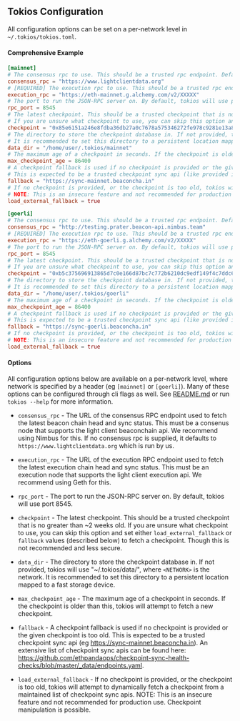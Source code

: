 ## Tokios Configuration

All configuration options can be set on a per-network level in `~/.tokios/tokios.toml`.

#### Comprehensive Example

```toml
[mainnet]
# The consensus rpc to use. This should be a trusted rpc endpoint. Defaults to "https://www.lightclientdata.org".
consensus_rpc = "https://www.lightclientdata.org"
# [REQUIRED] The execution rpc to use. This should be a trusted rpc endpoint.
execution_rpc = "https://eth-mainnet.g.alchemy.com/v2/XXXXX"
# The port to run the JSON-RPC server on. By default, tokios will use port 8545.
rpc_port = 8545
# The latest checkpoint. This should be a trusted checkpoint that is no greater than ~2 weeks old.
# If you are unsure what checkpoint to use, you can skip this option and set either `load_external_fallback` or `fallback` values (described below) to fetch a checkpoint. Though this is not recommended and less secure.
checkpoint = "0x85e6151a246e8fdba36db27a0c7678a575346272fe978c9281e13a8b26cdfa68"
# The directory to store the checkpoint database in. If not provided, tokios will use "~/.tokios/data/mainnet", where `mainnet` is the network.
# It is recommended to set this directory to a persistent location mapped to a fast storage device.
data_dir = "/home/user/.tokios/mainnet"
# The maximum age of a checkpoint in seconds. If the checkpoint is older than this, tokios will attempt to fetch a new checkpoint.
max_checkpoint_age = 86400
# A checkpoint fallback is used if no checkpoint is provided or the given checkpoint is too old.
# This is expected to be a trusted checkpoint sync api (like provided in https://github.com/ethpandaops/checkpoint-sync-health-checks/blob/master/_data/endpoints.yaml).
fallback = "https://sync-mainnet.beaconcha.in"
# If no checkpoint is provided, or the checkpoint is too old, tokios will attempt to dynamically fetch a checkpoint from a maintained list of checkpoint sync apis.
# NOTE: This is an insecure feature and not recommended for production use. Checkpoint manipulation is possible.
load_external_fallback = true

[goerli]
# The consensus rpc to use. This should be a trusted rpc endpoint. Defaults to Nimbus testnet.
consensus_rpc = "http://testing.prater.beacon-api.nimbus.team"
# [REQUIRED] The execution rpc to use. This should be a trusted rpc endpoint.
execution_rpc = "https://eth-goerli.g.alchemy.com/v2/XXXXX"
# The port to run the JSON-RPC server on. By default, tokios will use port 8545.
rpc_port = 8545
# The latest checkpoint. This should be a trusted checkpoint that is no greater than ~2 weeks old.
# If you are unsure what checkpoint to use, you can skip this option and set either `load_external_fallback` or `fallback` values (described below) to fetch a checkpoint. Though this is not recommended and less secure.
checkpoint = "0xb5c375696913865d7c0e166d87bc7c772b6210dc9edf149f4c7ddc6da0dd4495"
# The directory to store the checkpoint database in. If not provided, tokios will use "~/.tokios/data/goerli", where `goerli` is the network.
# It is recommended to set this directory to a persistent location mapped to a fast storage device.
data_dir = "/home/user/.tokios/goerli"
# The maximum age of a checkpoint in seconds. If the checkpoint is older than this, tokios will attempt to fetch a new checkpoint.
max_checkpoint_age = 86400
# A checkpoint fallback is used if no checkpoint is provided or the given checkpoint is too old.
# This is expected to be a trusted checkpoint sync api (like provided in https://github.com/ethpandaops/checkpoint-sync-health-checks/blob/master/_data/endpoints.yaml).
fallback = "https://sync-goerli.beaconcha.in"
# If no checkpoint is provided, or the checkpoint is too old, tokios will attempt to dynamically fetch a checkpoint from a maintained list of checkpoint sync apis.
# NOTE: This is an insecure feature and not recommended for production use. Checkpoint manipulation is possible.
load_external_fallback = true
```


#### Options

All configuration options below are available on a per-network level, where network is specified by a header (eg `[mainnet]` or `[goerli]`). Many of these options can be configured through cli flags as well. See [README.md](./README.md#additional-options) or run `tokios --help` for more information.


- `consensus_rpc` - The URL of the consensus RPC endpoint used to fetch the latest beacon chain head and sync status. This must be a consenus node that supports the light client beaconchain api. We recommend using Nimbus for this. If no consensus rpc is supplied, it defaults to `https://www.lightclientdata.org` which is run by us.

- `execution_rpc` - The URL of the execution RPC endpoint used to fetch the latest execution chain head and sync status. This must be an execution node that supports the light client execution api. We recommend using Geth for this.

- `rpc_port` - The port to run the JSON-RPC server on. By default, tokios will use port 8545.

- `checkpoint` - The latest checkpoint. This should be a trusted checkpoint that is no greater than ~2 weeks old. If you are unsure what checkpoint to use, you can skip this option and set either `load_external_fallback` or `fallback` values (described below) to fetch a checkpoint. Though this is not recommended and less secure.

- `data_dir` - The directory to store the checkpoint database in. If not provided, tokios will use "~/.tokios/data/<NETWORK>", where `<NETWORK>` is the network. It is recommended to set this directory to a persistent location mapped to a fast storage device.

- `max_checkpoint_age` - The maximum age of a checkpoint in seconds. If the checkpoint is older than this, tokios will attempt to fetch a new checkpoint.

- `fallback` - A checkpoint fallback is used if no checkpoint is provided or the given checkpoint is too old. This is expected to be a trusted checkpoint sync api (eg https://sync-mainnet.beaconcha.in). An extensive list of checkpoint sync apis can be found here: https://github.com/ethpandaops/checkpoint-sync-health-checks/blob/master/_data/endpoints.yaml.

- `load_external_fallback` - If no checkpoint is provided, or the checkpoint is too old, tokios will attempt to dynamically fetch a checkpoint from a maintained list of checkpoint sync apis. NOTE: This is an insecure feature and not recommended for production use. Checkpoint manipulation is possible.

